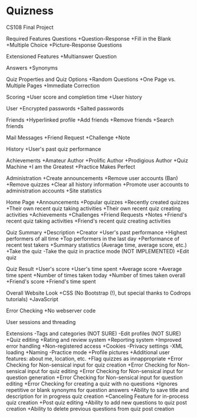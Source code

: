 Quizness
========

CS108 Final Project

Required Features
Questions
+Question-Response
+Fill in the Blank
+Multiple Choice
+Picture-Response Questions

Extensioned Features
+Multianswer Question

Answers
+Synonyms

Quiz Properties and Quiz Options
+Random Questions
+One Page vs. Multiple Pages
+Immediate Correction

Scoring
+User score and completion time
+User history 

User
+Encrypted passwords
+Salted passwords

Friends
+Hyperlinked profile
+Add friends
+Remove friends
+Search friends

Mail Messages
+Friend Request
+Challenge
+Note

History
+User's past quiz performance

Achievements
+Amateur Author
+Prolific Author
+Prodigious Author
+Quiz Machine
+I am the Greatest
+Practice Makes Perfect

Administration
+Create announcements
+Remove user accounts (Ban)
+Remove quizzes
+Clear all history information
+Promote user accounts to administration accounts
+Site statistics

Home Page
+Announcements
+Popular quizzes 
+Recently created quizzes
+Their own recent quiz taking activities
+Their own recent quiz creating activities
+Achievements
+Challenges
+Friend Requests
+Notes
+Friend's recent quiz taking activities
+Friend's recent quiz creating activities

Quiz Summary
+Description
+Creator
+User's past performance
+Highest performers of all time
+Top performers in the last day
+Performance of recent test takers
+Summary statistics (Average time, average score, etc.) 
+Take the quiz
-Take the quiz in practice mode (NOT IMPLEMENTED)
+Edit quiz

Quiz Result
+User's score 
+User's time spent
+Average score
+Average time spent
+Number of times taken today
+Number of times taken overall
+Friend's score
+Friend's time spent

Overall Website Look 
+CSS (No Bootstrap (!), but special thanks to Codrops tutorials)
+JavaScript

Error Checking 
+No webserver code 

User sessions and threading

Extensions
-Tags and categories (NOT SURE) 
-Edit profiles (NOT SURE)
+Quiz editing
+Rating and review system
+Reporting system
+Improved error handling
+Non-registered access
+Cookies
-Privacy settings
-XML loading
+Naming 
-Practice mode
+Profile pictures
+Additional user features: about me, location, etc. 
+Flag quizzes as innappropriate
+Error Checking for Non-sensical input for quiz creation
+Error Checking for Non-sensical input for quiz editing
+Error Checking for Non-sensical input for question generation
+Error Checking for Non-sensical input for question editing
+Error Checking for creating a quiz with no questions
+Ignores repetitive or blank synonyms for question answers
+Ability to save title and description for in progress quiz creation
+Canceling Feature for in-process quiz creation
+Post quiz editing
+Ability to add new questions to quiz post creation
+Ability to delete previous questions from quiz post creation